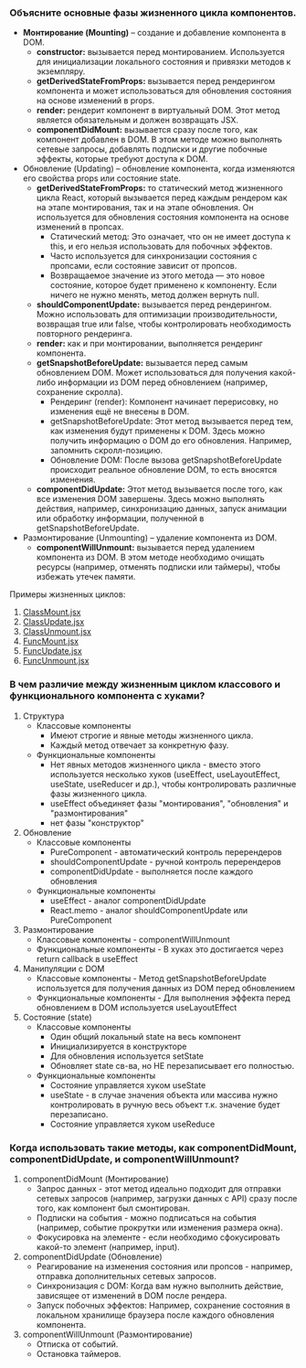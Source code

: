 ### Объясните основные фазы жизненного цикла компонентов.
- **Монтирование (Mounting)** – создание и добавление компонента в DOM.
  - **constructor:** вызывается перед монтированием. Используется для инициализации локального состояния и привязки 
  методов к экземпляру.
  - **getDerivedStateFromProps:** вызывается перед рендерингом компонента и может использоваться для обновления 
  состояния на основе изменений в props.
  - **render:** рендерит компонент в виртуальный DOM. Этот метод является обязательным и должен возвращать JSX.
  - **componentDidMount:** вызывается сразу после того, как компонент добавлен в DOM. В этом методе можно выполнять 
  сетевые запросы, добавлять подписки и другие побочные эффекты, которые требуют доступа к DOM.
- Обновление (Updating) – обновление компонента, когда изменяются его свойства props или состояние state.
  - **getDerivedStateFromProps:** то статический метод жизненного цикла React, который вызывается перед каждым 
  рендером как на этапе монтирования, так и на этапе обновления. Он используется для обновления состояния компонента 
  на основе изменений в пропсах.
    - Статический метод: Это означает, что он не имеет доступа к this, и его нельзя использовать для побочных эффектов.
    - Часто используется для синхронизации состояния с пропсами, если состояние зависит от пропсов.
    - Возвращаемое значение из этого метода — это новое состояние, которое будет применено к компоненту. Если ничего 
    не нужно менять, метод должен вернуть null.
  - **shouldComponentUpdate:** вызывается перед рендерингом. Можно использовать для оптимизации производительности, 
  возвращая true или false, чтобы контролировать необходимость повторного рендеринга.
  - **render:** как и при монтировании, выполняется рендеринг компонента.
  - **getSnapshotBeforeUpdate:** вызывается перед самым обновлением DOM. Может использоваться для получения какой-либо 
  информации из DOM перед обновлением (например, сохранение скролла).
    - Рендеринг (render): Компонент начинает перерисовку, но изменения ещё не внесены в DOM.
    - getSnapshotBeforeUpdate: Этот метод вызывается перед тем, как изменения будут применены к DOM. Здесь можно 
    получить информацию о DOM до его обновления. Например, запомнить скролл-позицию.
    - Обновление DOM: После вызова getSnapshotBeforeUpdate происходит реальное обновление DOM, то есть вносятся 
    изменения.
  - **componentDidUpdate:** Этот метод вызывается после того, как все изменения DOM завершены. Здесь можно выполнять 
  действия, например, синхронизацию данных, запуск анимации или обработку информации, полученной в 
  getSnapshotBeforeUpdate.
- Размонтирование (Unmounting) – удаление компонента из DOM.
  - **componentWillUnmount:** вызывается перед удалением компонента из DOM. В этом методе необходимо очищать ресурсы 
  (например, отменять подписки или таймеры), чтобы избежать утечек памяти.
  
Примеры жизненных циклов:
1. [ClassMount.jsx](../demo/src/life-cycle/ClassMount.jsx)
2. [ClassUpdate.jsx](../demo/src/life-cycle/ClassUpdate.jsx)
3. [ClassUnmount.jsx](../demo/src/life-cycle/ClassUnmount.jsx)
4. [FuncMount.jsx](../demo/src/life-cycle/FuncMount.jsx)
5. [FuncUpdate.jsx](../demo/src/life-cycle/FuncUpdate.jsx)
6. [FuncUnmount.jsx](../demo/src/life-cycle/FuncUnmount.jsx)

### В чем различие между жизненным циклом классового и функционального компонента с хуками?
1. Структура
   - Классовые компоненты 
     - Имеют строгие и явные методы жизненного цикла. 
     - Каждый метод отвечает за конкретную фазу.
   - Функциональные компоненты 
     - Нет явных методов жизненного цикла - вместо этого используется несколько хуков (useEffect, useLayoutEffect, 
     useState, useReducer и др.), чтобы контролировать различные фазы жизненного цикла.
     - useEffect объединяет фазы "монтирования", "обновления" и "размонтирования"
     - нет фазы "конструктор"
2. Обновление
   - Классовые компоненты
     - PureComponent - автоматический контроль перерендеров
     - shouldComponentUpdate - ручной контроль перерендеров
     - componentDidUpdate - выполняется после каждого обновления
   - Функциональные компоненты
     - useEffect - аналог componentDidUpdate
     - React.memo - аналог shouldComponentUpdate или PureComponent
3. Размонтирование
   - Классовые компоненты - componentWillUnmount
   - Функциональные компоненты - В хуках это достигается через return callback в useEffect
4. Манипуляции с DOM
   - Классовые компоненты - Метод getSnapshotBeforeUpdate используется для получения данных из DOM перед обновлением
   - Функциональные компоненты - Для выполнения эффекта перед обновлением в DOM используется useLayoutEffect
5. Состояние (state)
   - Классовые компоненты
     - Один общий локальный state на весь компонент
     - Инициализируется в конструкторе
     - Для обновления используется setState
     - Обновляет state св-ва, но НЕ перезаписывает его полностью.
   - Функциональные компоненты
     - Состояние управляется хуком useState
     - useState - в случае значения объекта или массива нужно контролировать в ручную весь объект т.к. значение будет перезаписано.
     - Состояние управляется хуком useReduce

### Когда использовать такие методы, как componentDidMount, componentDidUpdate, и componentWillUnmount?
1. componentDidMount (Монтирование)
   - Запрос данных - этот метод идеально подходит для отправки сетевых запросов (например, загрузки данных с API) 
   сразу после того, как компонент был смонтирован.
   - Подписки на события - можно подписаться на события (например, событие прокрутки или изменения размера окна).
   - Фокусировка на элементе - если необходимо сфокусировать какой-то элемент (например, input).
2. componentDidUpdate (Обновление)
   - Реагирование на изменения состояния или пропсов - например, отправка дополнительных сетевых запросов.
   - Синхронизация с DOM: Когда вам нужно выполнить действие, зависящее от изменений в DOM после рендера.
   - Запуск побочных эффектов: Например, сохранение состояния в локальном хранилище браузера после каждого обновления 
   компонента.
3. componentWillUnmount (Размонтирование)
   - Отписка от событий.
   - Остановка таймеров.
